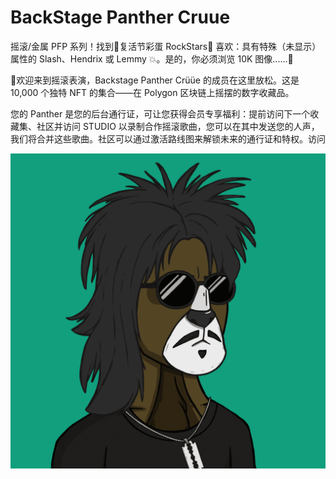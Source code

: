 # BackStage Panther Cruue

摇滚/金属 PFP 系列！找到🥚复活节彩蛋 RockStars🤘 喜欢：具有特殊（未显示）属性的 Slash、Hendrix 或 Lemmy 💥。是的，你必须浏览 10K 图像......👀

🤙欢迎来到摇滚表演，Backstage Panther Crüüe 的成员在这里放松。这是 10,000 个独特 NFT 的集合——在 Polygon 区块链上摇摆的数字收藏品。

您的 Panther 是您的后台通行证，可让您获得会员专享福利：提前访问下一个收藏集、社区并访问 STUDIO 以录制合作摇滚歌曲，您可以在其中发送您的人声，我们将合并这些歌曲。社区可以通过激活路线图来解锁未来的通行证和特权。访问

![nft](387b43048940832ba4e20ab7fcc35019.png)
